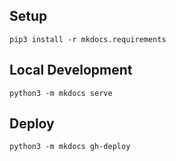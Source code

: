 ## Setup

```
pip3 install -r mkdocs.requirements
```

## Local Development
```
python3 -m mkdocs serve
```

## Deploy

```
python3 -m mkdocs gh-deploy
```